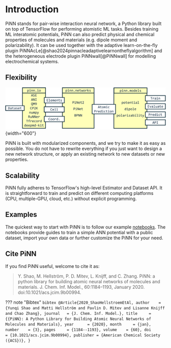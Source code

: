 # Introduction

PiNN stands for pair-wise interaction neural network, a Python library built on top of TensorFlow for performing atomistic ML tasks. Besides training ML interatomic potentials, PiNN can also predict physical and chemical properties of molecules and materials (e.g. dipole moment and polarizability). It can be used together with the adaptive learn-on-the-fly plugin PiNNAcLe[@shao2024pinnacleadaptivelearnontheflyalgorithm] and the heterogeneous electrode plugin PiNNwall[@PiNNwall] for modelling electrochemical systems.

## Flexibility

![](images/implement.png){width="600"}

PiNN is built with modularized components, and we try to make it as easy as
possible. You do not have to rewrite everything if you just want to design a new
network structure, or apply an existing network to new datasets or new
properties.


## Scalability

PiNN fully adheres to TensorFlow's high-level Estimator and Dataset API. It is
straightforward to train and predict on different computing platforms (CPU,
multiple-GPU, cloud, etc.) without explicit programming.

## Examples

The quickest way to start with PiNN is to follow our example
[notebooks](notebooks/overview.md). The notebooks provide guides to train a
simple ANN potential with a public dataset, import your own data or further
customize the PiNN for your need.


## Cite PiNN

If you find PiNN useful, welcome to cite it as:

> Y. Shao, M. Hellström, P. D. Mitev, L. Knijff, and C. Zhang. PiNN: a python
> library for building atomic neural networks of molecules and materials. J.
> Chem. Inf. Model., 60:1184–1193, January 2020. doi:10.1021/acs.jcim.9b00994.

??? note "Bibtex"
    ```bibtex
    @Article{2020_ShaoHellstroemEtAl,
      author    = {Yunqi Shao and Matti Hellström and Pavlin D. Mitev and Lisanne Knijff and Chao Zhang},
      journal   = {J. Chem. Inf. Model.},
      title     = {{PiNN}: A Python Library for Building Atomic Neural Networks of Molecules and Materials},
      year      = {2020},
      month     = {jan},
      number    = {3},
      pages     = {1184--1193},
      volume    = {60},
      doi       = {10.1021/acs.jcim.9b00994},
      publisher = {American Chemical Society ({ACS})},
    }
    ```
